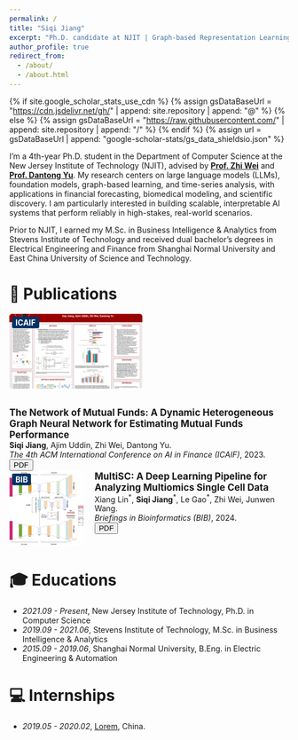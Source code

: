 ```yaml
---
permalink: /
title: "Siqi Jiang"
excerpt: "Ph.D. candidate at NJIT | Graph-based Representation Learning | LLMs | Financial Forecasting"
author_profile: true
redirect_from: 
  - /about/
  - /about.html
---
```


{% if site.google_scholar_stats_use_cdn %}
{% assign gsDataBaseUrl = "https://cdn.jsdelivr.net/gh/" | append: site.repository | append: "@" %}
{% else %}
{% assign gsDataBaseUrl = "https://raw.githubusercontent.com/" | append: site.repository | append: "/" %}
{% endif %}
{% assign url = gsDataBaseUrl | append: "google-scholar-stats/gs_data_shieldsio.json" %}

<span class='anchor' id='about-me'></span>

I’m a 4th-year Ph.D. student in the Department of Computer Science at the New Jersey Institute of Technology (NJIT), advised by [**Prof. Zhi Wei**](https://web.njit.edu/~zhiwei/) and [**Prof. Dantong Yu**](https://sites.google.com/site/dantongyu/home). My research centers on large language models (LLMs), foundation models, graph-based learning, and time-series analysis, with applications in financial forecasting, biomedical modeling, and scientific discovery. I am particularly interested in building scalable, interpretable AI systems that perform reliably in high-stakes, real-world scenarios.

Prior to NJIT, I earned my M.Sc. in Business Intelligence & Analytics from Stevens Institute of Technology and received dual bachelor’s degrees in Electrical Engineering and Finance from Shanghai Normal University and East China University of Science and Technology.


# 📝 Publications 
<!-- ICAIF Paper -->
<div style="display: flex; align-items: flex-start; margin-bottom: 30px;">
  <div style="position: relative; margin-right: 20px;">
    <div style="position: absolute; top: 5px; left: 5px; background-color: #003366; color: white; padding: 2px 6px; font-weight: bold; border-radius: 3px;">ICAIF</div>
    <img src="images/mutual_fund_graph.jpg" alt="ICAIF Mutual Fund GNN" style="width: 240px; height: 135px; object-fit: cover; border-radius: 5px;">
  </div>
  </div>
  <div>
    <p style="margin: 0; font-size: 17px;"><b>The Network of Mutual Funds: A Dynamic Heterogeneous Graph Neural Network for Estimating Mutual Funds Performance</b></p>
    <p style="margin: 0;"> <b>Siqi Jiang</b>, Ajim Uddin, Zhi Wei, Dantong Yu.  
      <br><i>The 4th ACM International Conference on AI in Finance (ICAIF)</i>, 2023.
      <br>
      <a href="https://dl.acm.org/doi/10.1145/3604237.3626910" target="_blank"><button>PDF</button></a>
    </p>
  </div>
</div>


<!-- BIB Paper -->
<div style="display: flex; align-items: flex-start;">
  <div style="position: relative; margin-right: 20px;">
    <div style="position: absolute; top: 5px; left: 5px; background-color: #003366; color: white; padding: 2px 6px; font-weight: bold; border-radius: 3px;">BIB</div>
    <img src="images/bib_multisc.png" alt="BIB MultiSC" style="width: 240px; height: 135px; object-fit: cover; border-radius: 5px;">
  </div>
  <div>
    <p style="margin: 0; font-size: 17px;"><b>MultiSC: A Deep Learning Pipeline for Analyzing Multiomics Single Cell Data</b></p>
    <p style="margin: 0;">Xiang Lin<sup>*</sup>, <b>Siqi Jiang</b><sup>*</sup>, Le Gao<sup>*</sup>, Zhi Wei, Junwen Wang.  
      <br><i>Briefings in Bioinformatics (BIB)</i>, 2024.
      <br>
      <a href="https://academic.oup.com/bib/article/25/6/bbae492/7814652" target="_blank"><button>PDF</button></a>
    </p>
  </div>
</div>


# 🎓 Educations
- *2021.09 - Present*, New Jersey Institute of Technology, Ph.D. in Computer Science
- *2019.09 - 2021.06*, Stevens Institute of Technology, M.Sc. in Business Intelligence & Analytics
- *2015.09 - 2019.06*, Shanghai Normal University, B.Eng. in Electric Engineering & Automation


# 💻 Internships
- *2019.05 - 2020.02*, [Lorem](https://github.com/), China.
